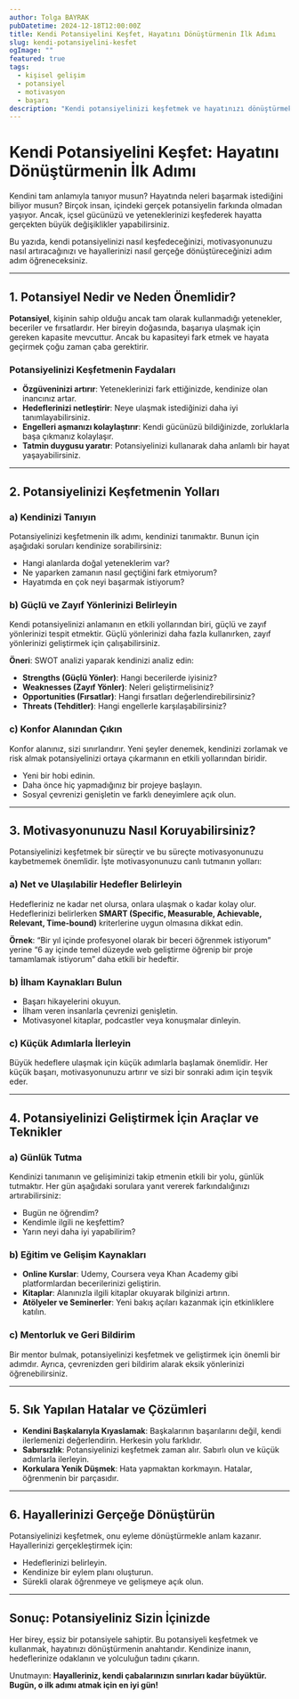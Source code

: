 ```yaml
---
author: Tolga BAYRAK
pubDatetime: 2024-12-18T12:00:00Z
title: Kendi Potansiyelini Keşfet, Hayatını Dönüştürmenin İlk Adımı
slug: kendi-potansiyelini-kesfet
ogImage: ""
featured: true
tags:
  - kişisel gelişim
  - potansiyel
  - motivasyon
  - başarı
description: "Kendi potansiyelinizi keşfetmek ve hayatınızı dönüştürmek için hangi adımları atabilirsiniz? Bu rehber, farkındalığınızı artırarak hedeflerinize ulaşmanıza yardımcı olacak."
---
```


# Kendi Potansiyelini Keşfet: Hayatını Dönüştürmenin İlk Adımı

Kendini tam anlamıyla tanıyor musun? Hayatında neleri başarmak istediğini biliyor musun? Birçok insan, içindeki gerçek potansiyelin farkında olmadan yaşıyor. Ancak, içsel gücünüzü ve yeteneklerinizi keşfederek hayatta gerçekten büyük değişiklikler yapabilirsiniz.

Bu yazıda, kendi potansiyelinizi nasıl keşfedeceğinizi, motivasyonunuzu nasıl artıracağınızı ve hayallerinizi nasıl gerçeğe dönüştüreceğinizi adım adım öğreneceksiniz.

---

## **1. Potansiyel Nedir ve Neden Önemlidir?**

**Potansiyel**, kişinin sahip olduğu ancak tam olarak kullanmadığı yetenekler, beceriler ve fırsatlardır. Her bireyin doğasında, başarıya ulaşmak için gereken kapasite mevcuttur. Ancak bu kapasiteyi fark etmek ve hayata geçirmek çoğu zaman çaba gerektirir.

### **Potansiyelinizi Keşfetmenin Faydaları**
- **Özgüveninizi artırır**: Yeteneklerinizi fark ettiğinizde, kendinize olan inancınız artar.
- **Hedeflerinizi netleştirir**: Neye ulaşmak istediğinizi daha iyi tanımlayabilirsiniz.
- **Engelleri aşmanızı kolaylaştırır**: Kendi gücünüzü bildiğinizde, zorluklarla başa çıkmanız kolaylaşır.
- **Tatmin duygusu yaratır**: Potansiyelinizi kullanarak daha anlamlı bir hayat yaşayabilirsiniz.

---

## **2. Potansiyelinizi Keşfetmenin Yolları**

### **a) Kendinizi Tanıyın**
Potansiyelinizi keşfetmenin ilk adımı, kendinizi tanımaktır. Bunun için aşağıdaki soruları kendinize sorabilirsiniz:
- Hangi alanlarda doğal yeteneklerim var?
- Ne yaparken zamanın nasıl geçtiğini fark etmiyorum?
- Hayatımda en çok neyi başarmak istiyorum?

### **b) Güçlü ve Zayıf Yönlerinizi Belirleyin**
Kendi potansiyelinizi anlamanın en etkili yollarından biri, güçlü ve zayıf yönlerinizi tespit etmektir. Güçlü yönlerinizi daha fazla kullanırken, zayıf yönlerinizi geliştirmek için çalışabilirsiniz.

**Öneri**: SWOT analizi yaparak kendinizi analiz edin:
- **Strengths (Güçlü Yönler)**: Hangi becerilerde iyisiniz?
- **Weaknesses (Zayıf Yönler)**: Neleri geliştirmelisiniz?
- **Opportunities (Fırsatlar)**: Hangi fırsatları değerlendirebilirsiniz?
- **Threats (Tehditler)**: Hangi engellerle karşılaşabilirsiniz?

### **c) Konfor Alanından Çıkın**
Konfor alanınız, sizi sınırlandırır. Yeni şeyler denemek, kendinizi zorlamak ve risk almak potansiyelinizi ortaya çıkarmanın en etkili yollarından biridir.

- Yeni bir hobi edinin.
- Daha önce hiç yapmadığınız bir projeye başlayın.
- Sosyal çevrenizi genişletin ve farklı deneyimlere açık olun.

---

## **3. Motivasyonunuzu Nasıl Koruyabilirsiniz?**

Potansiyelinizi keşfetmek bir süreçtir ve bu süreçte motivasyonunuzu kaybetmemek önemlidir. İşte motivasyonunuzu canlı tutmanın yolları:

### **a) Net ve Ulaşılabilir Hedefler Belirleyin**
Hedefleriniz ne kadar net olursa, onlara ulaşmak o kadar kolay olur. Hedeflerinizi belirlerken **SMART (Specific, Measurable, Achievable, Relevant, Time-bound)** kriterlerine uygun olmasına dikkat edin.

**Örnek**: “Bir yıl içinde profesyonel olarak bir beceri öğrenmek istiyorum” yerine “6 ay içinde temel düzeyde web geliştirme öğrenip bir proje tamamlamak istiyorum” daha etkili bir hedeftir.

### **b) İlham Kaynakları Bulun**
- Başarı hikayelerini okuyun.
- İlham veren insanlarla çevrenizi genişletin.
- Motivasyonel kitaplar, podcastler veya konuşmalar dinleyin.

### **c) Küçük Adımlarla İlerleyin**
Büyük hedeflere ulaşmak için küçük adımlarla başlamak önemlidir. Her küçük başarı, motivasyonunuzu artırır ve sizi bir sonraki adım için teşvik eder.

---

## **4. Potansiyelinizi Geliştirmek İçin Araçlar ve Teknikler**

### **a) Günlük Tutma**
Kendinizi tanımanın ve gelişiminizi takip etmenin etkili bir yolu, günlük tutmaktır. Her gün aşağıdaki sorulara yanıt vererek farkındalığınızı artırabilirsiniz:
- Bugün ne öğrendim?
- Kendimle ilgili ne keşfettim?
- Yarın neyi daha iyi yapabilirim?

### **b) Eğitim ve Gelişim Kaynakları**
- **Online Kurslar**: Udemy, Coursera veya Khan Academy gibi platformlardan becerilerinizi geliştirin.
- **Kitaplar**: Alanınızla ilgili kitaplar okuyarak bilginizi artırın.
- **Atölyeler ve Seminerler**: Yeni bakış açıları kazanmak için etkinliklere katılın.

### **c) Mentorluk ve Geri Bildirim**
Bir mentor bulmak, potansiyelinizi keşfetmek ve geliştirmek için önemli bir adımdır. Ayrıca, çevrenizden geri bildirim alarak eksik yönlerinizi öğrenebilirsiniz.

---

## **5. Sık Yapılan Hatalar ve Çözümleri**

- **Kendini Başkalarıyla Kıyaslamak**: Başkalarının başarılarını değil, kendi ilerlemenizi değerlendirin. Herkesin yolu farklıdır.
- **Sabırsızlık**: Potansiyelinizi keşfetmek zaman alır. Sabırlı olun ve küçük adımlarla ilerleyin.
- **Korkulara Yenik Düşmek**: Hata yapmaktan korkmayın. Hatalar, öğrenmenin bir parçasıdır.

---

## **6. Hayallerinizi Gerçeğe Dönüştürün**

Potansiyelinizi keşfetmek, onu eyleme dönüştürmekle anlam kazanır. Hayallerinizi gerçekleştirmek için:
- Hedeflerinizi belirleyin.
- Kendinize bir eylem planı oluşturun.
- Sürekli olarak öğrenmeye ve gelişmeye açık olun.

---

## **Sonuç: Potansiyeliniz Sizin İçinizde**

Her birey, eşsiz bir potansiyele sahiptir. Bu potansiyeli keşfetmek ve kullanmak, hayatınızı dönüştürmenin anahtarıdır. Kendinize inanın, hedeflerinize odaklanın ve yolculuğun tadını çıkarın.

Unutmayın: **Hayalleriniz, kendi çabalarınızın sınırları kadar büyüktür. Bugün, o ilk adımı atmak için en iyi gün!**

